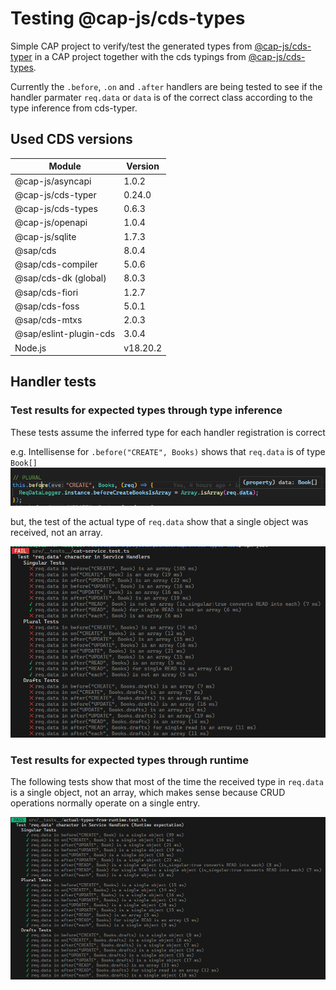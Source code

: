 # Testing @cap-js/cds-types

Simple CAP project to verify/test the generated types from [@cap-js/cds-typer](https://github.com/cap-js/cds-typer) in a CAP project
together with the cds typings from [@cap-js/cds-types](https://github.com/cap-js/cds-types).

Currently the `.before`, `.on` and `.after` handlers are being tested to see if the handler parmater `req.data` or `data` is of the correct class according to the type inference from cds-typer.

## Used CDS versions

| Module                 | Version  |
| ---------------------- | -------- |
| @cap-js/asyncapi       | 1.0.2    |
| @cap-js/cds-typer      | 0.24.0   |
| @cap-js/cds-types      | 0.6.3    |
| @cap-js/openapi        | 1.0.4    |
| @cap-js/sqlite         | 1.7.3    |
| @sap/cds               | 8.0.4    |
| @sap/cds-compiler      | 5.0.6    |
| @sap/cds-dk (global)   | 8.0.3    |
| @sap/cds-fiori         | 1.2.7    |
| @sap/cds-foss          | 5.0.1    |
| @sap/cds-mtxs          | 2.0.3    |
| @sap/eslint-plugin-cds | 3.0.4    |
| Node.js                | v18.20.2 |

## Handler tests

### Test results for expected types through type inference

These tests assume the inferred type for each handler registration is correct

e.g. Intellisense for `.before("CREATE", Books)` shows that `req.data` is of type `Book[]`  
![alt text](docs/handler-reg-sample.png)

but, the test of the actual type of `req.data` show that a single object was received, not an array.

![](docs/jest-test-results.png)

### Test results for expected types through runtime

The following tests show that most of the time the received type in `req.data` is a single object, not an array, which makes sense because CRUD operations normally operate on a single entry.

![](docs/runtime-types-expectation-test-results.png)
